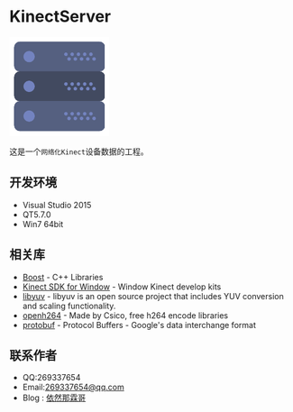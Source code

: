 # KinectServer
[![main](icon.png)](https://github.com/jammgit/KinectServer)

这是一个`网络化Kinect`设备数据的工程。

## 开发环境
* Visual Studio 2015
* QT5.7.0
* Win7 64bit

## 相关库
* [Boost](http://www.boost.org/) - C++ Libraries
* [Kinect SDK for Window](http://www.itellyou.cn/) - Window Kinect develop kits
* [libyuv](https://github.com/lemenkov/libyuv) - libyuv is an open source project that includes YUV conversion and scaling functionality.
* [openh264](http://www.openh264.org/) - Made by Csico, free h264 encode libraries
* [protobuf](https://github.com/google/protobuf/) - Protocol Buffers - Google's data interchange format

## 联系作者
* QQ:269337654
* Email:269337654@qq.com
* Blog : [依然那霖哥](http://blog.csdn.net/jammg)